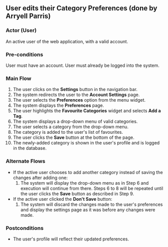 ## User edits their Category Preferences (done by Arryell Parris)

### Actor (User)
An active user of the web application, with a valid account.

### Pre-conditions
User must have an account. 
User must already be logged into the system.

### Main Flow
1. The user clicks on the **Settings** button in the navigation bar.
2. The system redirects the user to the **Account Settings** page.
3.  The user selects the **Preferences** option from the menu widget.
4. The system displays the **Preferences** page.
5. The user highlights the **Favourite Categories** widget and selects **Add a Tag**.
6. The system displays a drop-down menu of valid categories.
7. The user selects a category from the drop-down menu.
8. The category is added to the user's list of favourites.
9. The user clicks the **Save** button at the bottom of the page.
10. The newly-added category is shown in the user's profile and is logged in the database.

### Alternate Flows
- If the active user chooses to add another category instead of saving the changes after adding one:
  1. The system will display the drop-down menu as in Step 6 and execution will continue from there. Steps 6 to 8 will be repeated until the user clicks the **Save** button as described in Step 9.
- If the active user clicked the **Don't Save** button:
  1. The system will discard the changes made to the user's preferences and display the settings page as it was before any changes were made.

### Postconditions
- The user's profile will reflect their updated preferences. 
